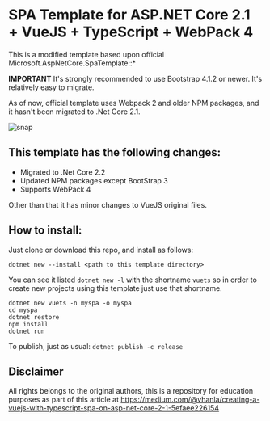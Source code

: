 # SPA Template for ASP.NET Core 2.1 + VueJS + TypeScript + WebPack 4

This is a modified template based upon official Microsoft.AspNetCore.SpaTemplate::*

**IMPORTANT** It's strongly recommended to use Bootstrap 4.1.2 or newer. It's relatively easy to migrate.

As of now, official template uses Webpack 2 and older NPM packages, and it hasn't been migrated to .Net Core 2.1.

![snap](https://cdn-images-1.medium.com/max/800/1*4PCyQ7-L4a3igqxOfsjSDA.png)

## This template has the following changes:

- Migrated to .Net Core 2.2
- Updated NPM packages except BootStrap 3
- Supports WebPack 4

Other than that it has minor changes to VueJS original files.

## How to install:

Just clone or download this repo, and install as follows:

```
dotnet new --install <path to this template directory>
```
You can see it listed `dotnet new -l` with the shortname `vuets` so in order to create new projects using this template just use that shortname.

```
dotnet new vuets -n myspa -o myspa
cd myspa
dotnet restore
npm install
dotnet run
```
To publish, just as usual: `dotnet publish -c release`

## Disclaimer

All rights belongs to the original authors, this is a repository for education purposes as part of this article at https://medium.com/@vhanla/creating-a-vuejs-with-typescript-spa-on-asp-net-core-2-1-5efaee226154
